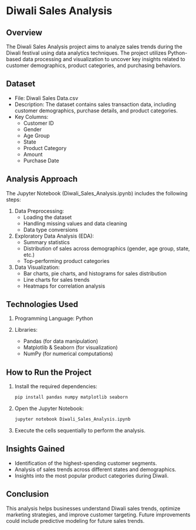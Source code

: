 #  Diwali Sales Analysis 

## Overview

The Diwali Sales Analysis project aims to analyze sales trends during the Diwali festival using data analytics techniques. 
The project utilizes Python-based data processing and visualization to uncover key insights related to customer demographics,
product categories, and purchasing behaviors.

## Dataset

- File: Diwali Sales Data.csv
- Description: The dataset contains sales transaction data, including customer demographics, purchase details, and product categories.
- Key Columns:
    - Customer ID
    - Gender
    - Age Group
    - State
    - Product Category
    - Amount
    - Purchase Date

## Analysis Approach

The Jupyter Notebook (Diwali_Sales_Analysis.ipynb) includes the following steps:

1. Data Preprocessing:
   - Loading the dataset
   - Handling missing values and data cleaning
   - Data type conversions
2. Exploratory Data Analysis (EDA):
   - Summary statistics
   - Distribution of sales across demographics (gender, age group, state, etc.)
   - Top-performing product categories
3. Data Visualization:
   - Bar charts, pie charts, and histograms for sales distribution
   - Line charts for sales trends
   - Heatmaps for correlation analysis

## Technologies Used 

1. Programming Language: Python

2. Libraries:
   - Pandas (for data manipulation)
   - Matplotlib & Seaborn (for visualization)
   - NumPy (for numerical computations) 

## How to Run the Project

1. Install the required dependencies:
    ```bash
    pip install pandas numpy matplotlib seaborn

2. Open the Jupyter Notebook:
    ```bash
    jupyter notebook Diwali_Sales_Analysis.ipynb

3. Execute the cells sequentially to perform the analysis.

## Insights Gained
- Identification of the highest-spending customer segments.
- Analysis of sales trends across different states and demographics.
- Insights into the most popular product categories during Diwali.

## Conclusion

This analysis helps businesses understand Diwali sales trends, optimize marketing strategies, and improve customer targeting. Future improvements could include predictive modeling for future sales trends.
